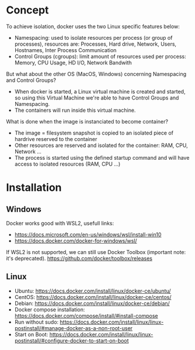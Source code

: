 # Concept

To achieve isolation, docker uses the two Linux specific features below:
- Namespacing: used to isolate resources per process (or group of processes), resources are: Processes, Hard drive, Network, Users, Hostnames, Inter Process Communication
- Control Groups (cgroups): limit amount of resources used per process: Memory, CPU Usage, HD I/O, Network Bandwith

But what about the other OS (MacOS, Windows) concerning Namespacing and Control Groups?
- When docker is started, a Linux virtual machine is created and started, so using this Virtual Machine we're able to have Control Groups and Namespacing.
- The containers will run inside this virtual machine.

What is done when the image is instanciated to become container?
- The image = filesystem snapshot is copied to an isolated piece of hardrive reserved to the container
- Other resources are reserved and isolated for the container: RAM, CPU, Network ...
- The process is started using the defined startup command and will have access to isolated resources (RAM, CPU ...)

# Installation

## Windows

Docker works good with WSL2, usefull links:
- https://docs.microsoft.com/en-us/windows/wsl/install-win10
- https://docs.docker.com/docker-for-windows/wsl/

If WSL2 is not supported, we can still use Docker Toolbox (important note: it's deprecated).
https://github.com/docker/toolbox/releases

## Linux

- Ubuntu: https://docs.docker.com/install/linux/docker-ce/ubuntu/
- CentOS: https://docs.docker.com/install/linux/docker-ce/centos/
- Debian: https://docs.docker.com/install/linux/docker-ce/debian/
- Docker compose installation: https://docs.docker.com/compose/install/#install-compose
- Run without sudo: https://docs.docker.com/install/linux/linux-postinstall/#manage-docker-as-a-non-root-user
- Start on Boot: https://docs.docker.com/install/linux/linux-postinstall/#configure-docker-to-start-on-boot

